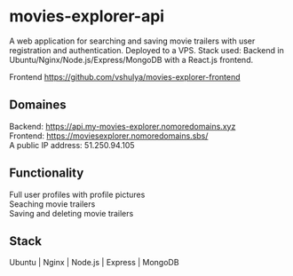 # movies-explorer-api

A web application for searching and saving movie trailers with user registration and authentication. Deployed to a VPS. Stack used: Backend in Ubuntu/Nginx/Node.js/Express/MongoDB with a React.js frontend. 

Frontend https://github.com/vshulya/movies-explorer-frontend 

## Domaines
Backend: https://api.my-movies-explorer.nomoredomains.xyz \
Frontend: https://moviesexplorer.nomoredomains.sbs/ \
A public IP address: 51.250.94.105

## Functionality
Full user profiles with profile pictures \
Seaching movie trailers \
Saving and deleting movie trailers 

## Stack
Ubuntu | Nginx | Node.js | Express | MongoDB
